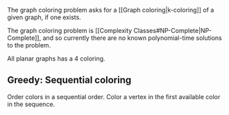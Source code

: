 The graph coloring problem asks for a [[Graph coloring|k-coloring]] of a given graph, if one exists.

The graph coloring problem is [[Complexity Classes#NP-Complete|NP-Complete]], and so currently there are no known polynomial-time solutions to the problem.

All planar graphs has a 4 coloring.

## Greedy: Sequential coloring
Order colors in a sequential order.
Color a vertex in the first available color in the sequence.